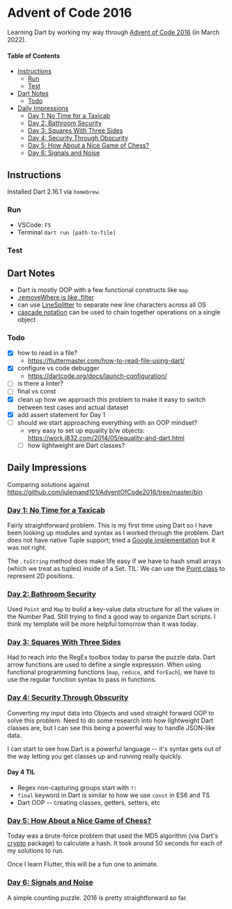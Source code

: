 # Advent of Code 2016

Learning Dart by working my way through [Advent of Code 2016](https://adventofcode.com/2016) (in March 2022).

#### Table of Contents

<!-- TOC -->

- [Instructions](#instructions)
  - [Run](#run)
  - [Test](#test)
- [Dart Notes](#dart-notes)
  - [Todo](#todo)
- [Daily Impressions](#daily-impressions)
  - [Day 1: No Time for a Taxicab](#day-1-no-time-for-a-taxicab)
  - [Day 2: Bathroom Security](#day-2-bathroom-security)
  - [Day 3: Squares With Three Sides](#day-3-squares-with-three-sides)
  - [Day 4: Security Through Obscurity](#day-4-security-through-obscurity)
  - [Day 5: How About a Nice Game of Chess?](#day-5-how-about-a-nice-game-of-chess)
  - [Day 6: Signals and Noise](#day-6-signals-and-noise)

<!-- /TOC -->

## Instructions

Installed Dart 2.16.1 via `homebrew`.

### Run

- VSCode: `F5`
- Terminal `dart run [path-to-file]`

### Test

<!-- how to test in Dart? -->

## Dart Notes

- Dart is mostly OOP with a few functional constructs like `map`
- [.removeWhere is like .filter](https://flutterbyexample.com/lesson/removing-elements-remove-clear-remove-where)
- can use [LineSplitter](https://www.woolha.com/tutorials/dart-split-string-by-newline-using-linesplitter) to separate new line characters across all OS
- [cascade notation](https://dart.dev/guides/language/language-tour#cascade-notation) can be used to chain together operations on a single object

### Todo

- [x] how to read in a file?
  - https://fluttermaster.com/how-to-read-file-using-dart/
- [x] configure vs code debugger
  - https://dartcode.org/docs/launch-configuration/
- [ ] is there a linter?
- [ ] final vs const
- [x] clean up how we approach this problem to make it easy to switch between test cases and actual dataset
- [x] add assert statement for Day 1
- [ ] should we start approaching everything with an OOP mindset?
  - very easy to set up equality b/w objects: https://work.j832.com/2014/05/equality-and-dart.html
  - [ ] how lightweight are Dart classes?

## Daily Impressions

Comparing solutions against https://github.com/julemand101/AdventOfCode2016/tree/master/bin

### [Day 1: No Time for a Taxicab](https://adventofcode.com/2016/day/1)

Fairly straightforward problem. This is my first time using Dart so I have been looking up modules and syntax as I worked through the problem. Dart does not have native Tuple support; tried a [Google implementation](https://pub.dev/packages/tuple) but it was not right.

The `.toString` method does make life easy if we have to hash small arrays (which we treat as tuples) inside of a Set. TIL: We can use the [Point class](https://api.flutter.dev/flutter/dart-math/Point-class.html) to represent 2D positions.

### [Day 2: Bathroom Security](https://adventofcode.com/2016/day/2)

Used `Point` and `Map` to build a key-value data structure for all the values in the Number Pad. Still trying to find a good way to organize Dart scripts. I think my template will be more helpful tomorrow than it was today.

### [Day 3: Squares With Three Sides](https://adventofcode.com/2016/day/3)

Had to reach into the RegEx toolbox today to parse the puzzle data. Dart arrow functions are used to define a single expression. When using functional programming functions (`map`, `reduce`, and `forEach`), we have to use the regular function syntax to pass in functions.

### [Day 4: Security Through Obscurity](https://adventofcode.com/2016/day/4)

Converting my input data into Objects and used straight forward OOP to solve this problem. Need to do some research into how lightweight Dart classes are, but I can see this being a powerful way to handle JSON-like data.

I can start to see how Dart is a powerful language -- it's syntax gets out of the way letting you get classes up and running really quickly.

#### Day 4 TIL

- Regex non-capturing groups start with `?:`
- `final` keyword in Dart is similar to how we use `const` in ES6 and TS
- Dart OOP -- creating classes, getters, setters, etc

### [Day 5: How About a Nice Game of Chess?](https://adventofcode.com/2016/day/5)

Today was a brute-force problem that used the MD5 algorithm (via Dart's [crypto](https://pub.dev/packages/crypto) package) to calculate a hash. It took around 50 seconds for each of my solutions to run.

Once I learn Flutter, this will be a fun one to animate.

### [Day 6: Signals and Noise](https://adventofcode.com/2016/day/6)

A simple counting puzzle. 2016 is pretty straightforward so far.
